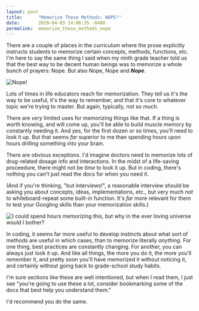 ```yaml
---
layout: post
title:      "Memorize These Methods: NOPE!"
date:       2020-04-03 14:06:35 -0400
permalink:  memorize_these_methods_nope
---
```



There are a couple of places in the curriculum where the prose explicitly instructs students to memorize certain concepts, methods, functions, etc. I'm here to say the same thing I said when my ninth grade teacher told us that the best way to be decent human beings was to memorize a whole bunch of prayers: Nope. But also Nope, Nope and ***Nope***.


![Nope!](https://i.giphy.com/media/yMaLDA976YtUs/giphy.webp)

Lots of times in life educators reach for memorization. They tell us it's the way to be useful, it's the way to remember, and that it's core to whatever topic we're trying to master. But again, typically, not so much.

There are *very* limited uses for memorizing things like that. If a thing is worth knowing, and will come up, you'll be able to build muscle memory by constantly needing it. And yes, for the first dozen or so times, you'll need to look it up. But that seems *far* superior to me than spending hours upon hours drilling something into your brain.

There are obvious exceptions. I'd imagine doctors need to memorize lots of drug-related dosage info and interactions. In the midst of a life-saving proceedure, there might not be *time* to look it up. But in coding, there's nothing you can't just read the docs for when you need it. 

(And if you're thinking, "but interviews!", a reasonable interview should be asking you about concepts, ideas, implementations, etc., but very much *not* to whiteboard-repeat some built-in function. It's *far* more relevant for them to test your Googling skills than your memorization skills.)

![I *could* spend hours memorizing this, but why in the ever loving universe would I *bother*?](https://previews.dropbox.com/p/thumb/AAwHoOak-z11zF92FmM1ieKY6gnov9XCurh08EqXjvwYMQI5_OUavgpPMhBn_s6Ue_Uck5sWs8_fMkTqfaWjgRAgFtOiTTBvUK-rKYg3Akjc0J3scBN53sCXWkCoQGD557ThlZpas-aNLPzQ6wsDDq2ezH61HqYrR0uqd103oWooQx7a4vIJz49UXxWGM5FXFet1moss2sQtJVOW3QZtdHFO80qCM5TV8jRKvZu2eQY214gdnosSd0RS0q_jYUao63wSyHBT_eZXG4-LOtZJSsq1xSL-v3eVD1CaMJmIXaMtzWwSS2DTZVVVYmgIB-dAbhnlvJNXRvjLb67QynHA_yCTSVkCoreNV9G8LNfQ_b3quLmUS3LArt6S6t7zrNejjZAKR8nOuDwmY_u5ARIn4d5FRFc_krQ-ft84P4-MW2T_cA/p.png)

In coding, it seems far more useful to develop instincts about what sort of methods are useful in which cases, than to memorize literally *anything*. For one thing, best practices are constantly changing. For another, you can always just look it up. And like all things, the more you do it, the more you'll remember it, and pretty soon you'll have memorized it without noticing it, and certainly without going back to grade-school study habits.

I'm sure sections like these are well intentioned, but when I read them, I just see "you're going to use these a lot, consider bookmarking some of the docs that best help you understand them." 

I'd recommend you do the same. 

